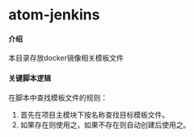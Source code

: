 # atom-jenkins

#### 介绍
本目录存放docker镜像相关模板文件

#### 关键脚本逻辑
在脚本中查找模板文件的规则：
1. 首先在项目主模块下按名称查找目标模板文件。
2. 如果存在则使用之，如果不存在则自动创建后使用之。
